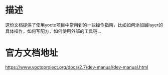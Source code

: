 # 描述
这份文档提供了使用yocto项目中常用到的一些操作指南，比如如何添加层layer的具体操作，如何写配方，如何使用外部的工具链...

# 官方文档地址
https://www.yoctoproject.org/docs/2.7/dev-manual/dev-manual.html
